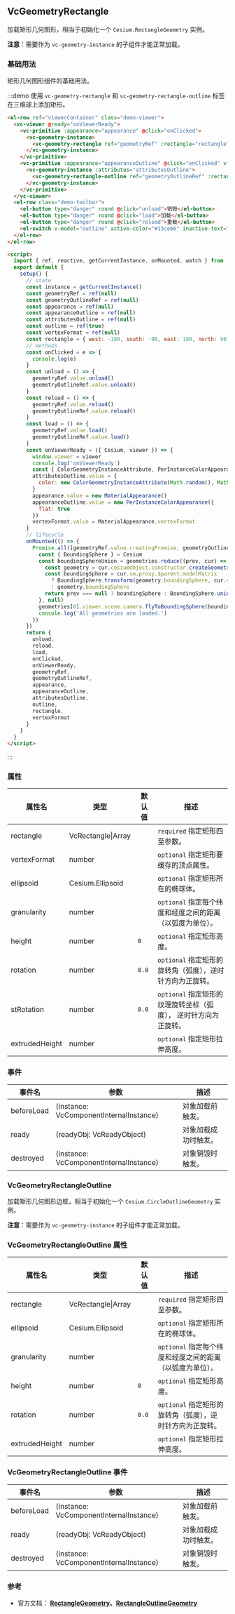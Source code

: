 ## VcGeometryRectangle

加载矩形几何图形，相当于初始化一个 `Cesium.RectangleGeometry` 实例。

**注意**：需要作为 `vc-geometry-instance` 的子组件才能正常加载。

### 基础用法

矩形几何图形组件的基础用法。

:::demo 使用 `vc-geometry-rectangle` 和 `vc-geometry-rectangle-outline` 标签在三维球上添加矩形。

```html
<el-row ref="viewerContainer" class="demo-viewer">
  <vc-viewer @ready="onViewerReady">
    <vc-primitive :appearance="appearance" @click="onClicked">
      <vc-geometry-instance>
        <vc-geometry-rectangle ref="geometryRef" :rectangle="rectangle" :vertexFormat="vertexFormat"></vc-geometry-rectangle>
      </vc-geometry-instance>
    </vc-primitive>
    <vc-primitive :appearance="appearanceOutline" @click="onClicked" v-if="outline">
      <vc-geometry-instance :attributes="attributesOutline">
        <vc-geometry-rectangle-outline ref="geometryOutlineRef" :rectangle="rectangle"></vc-geometry-rectangle-outline>
      </vc-geometry-instance>
    </vc-primitive>
  </vc-viewer>
  <el-row class="demo-toolbar">
    <el-button type="danger" round @click="unload">销毁</el-button>
    <el-button type="danger" round @click="load">加载</el-button>
    <el-button type="danger" round @click="reload">重载</el-button>
    <el-switch v-model="outline" active-color="#13ce66" inactive-text="边框"> </el-switch>
  </el-row>
</el-row>

<script>
  import { ref, reactive, getCurrentInstance, onMounted, watch } from 'vue'
  export default {
    setup() {
      // state
      const instance = getCurrentInstance()
      const geometryRef = ref(null)
      const geometryOutlineRef = ref(null)
      const appearance = ref(null)
      const appearanceOutline = ref(null)
      const attributesOutline = ref(null)
      const outline = ref(true)
      const vertexFormat = ref(null)
      const rectangle = { west: -180, south: -90, east: 180, north: 90 }
      // methods
      const onClicked = e => {
        console.log(e)
      }
      const unload = () => {
        geometryRef.value.unload()
        geometryOutlineRef.value.unload()
      }
      const reload = () => {
        geometryRef.value.reload()
        geometryOutlineRef.value.reload()
      }
      const load = () => {
        geometryRef.value.load()
        geometryOutlineRef.value.load()
      }
      const onViewerReady = ({ Cesium, viewer }) => {
        window.viewer = viewer
        console.log('onViewerReady')
        const { ColorGeometryInstanceAttribute, PerInstanceColorAppearance, Cartesian3, MaterialAppearance } = Cesium
        attributesOutline.value = {
          color: new ColorGeometryInstanceAttribute(Math.random(), Math.random(), Math.random(), 0.8)
        }
        appearance.value = new MaterialAppearance()
        appearanceOutline.value = new PerInstanceColorAppearance({
          flat: true
        })
        vertexFormat.value = MaterialAppearance.vertexFormat
      }
      // lifecycle
      onMounted(() => {
        Promise.all([geometryRef.value.creatingPromise, geometryOutlineRef.value.creatingPromise]).then(geometries => {
          const { BoundingSphere } = Cesium
          const boundingSphereUnion = geometries.reduce((prev, cur) => {
            const geometry = cur.cesiumObject.constructor.createGeometry(cur.cesiumObject)
            const boundingSphere = cur.vm.proxy.$parent.modelMatrix
              ? BoundingSphere.transform(geometry.boundingSphere, cur.vm.proxy.$parent.modelMatrix)
              : geometry.boundingSphere
            return prev === null ? boundingSphere : BoundingSphere.union(prev, boundingSphere)
          }, null)
          geometries[0].viewer.scene.camera.flyToBoundingSphere(boundingSphereUnion)
          console.log('All geometries are loaded.')
        })
      })
      return {
        unload,
        reload,
        load,
        onClicked,
        onViewerReady,
        geometryRef,
        geometryOutlineRef,
        appearance,
        appearanceOutline,
        attributesOutline,
        outline,
        rectangle,
        vertexFormat
      }
    }
  }
</script>
```

:::

### 属性

| 属性名         | 类型          | 默认值 | 描述                                                             |
| -------------- | ------------- | ------ | ---------------------------------------------------------------- |
| rectangle | VcRectangle\|Array |        | `required` 指定矩形四至参数。                                    |
| vertexFormat   | number        |        | `optional` 指定矩形要缓存的顶点属性。                            |
| ellipsoid      | Cesium.Ellipsoid        |        | `optional` 指定矩形所在的椭球体。                                |
| granularity    | number        |        | `optional` 指定每个纬度和经度之间的距离（以弧度为单位）。        |
| height         | number        | `0`    | `optional` 指定矩形高度。                                        |
| rotation       | number        | `0.0`  | `optional` 指定矩形的旋转角（弧度），逆时针方向为正旋转。        |
| stRotation     | number        | `0.0`  | `optional` 指定矩形的纹理旋转坐标（弧度）， 逆时针方向为正旋转。 |
| extrudedHeight | number        |        | `optional` 指定矩形拉伸高度。                                    |

### 事件

| 事件名     | 参数                                    | 描述                 |
| ---------- | --------------------------------------- | -------------------- |
| beforeLoad | (instance: VcComponentInternalInstance) | 对象加载前触发。     |
| ready      | (readyObj: VcReadyObject)               | 对象加载成功时触发。 |
| destroyed  | (instance: VcComponentInternalInstance) | 对象销毁时触发。     |

### VcGeometryRectangleOutline

加载矩形几何图形边框，相当于初始化一个 `Cesium.CircleOutlineGeometry` 实例。

**注意**：需要作为 `vc-geometry-instance` 的子组件才能正常加载。

### VcGeometryRectangleOutline 属性

| 属性名         | 类型          | 默认值 | 描述                                                      |
| -------------- | ------------- | ------ | --------------------------------------------------------- |
| rectangle | VcRectangle\|Array |        | `required` 指定矩形四至参数。                             |
| ellipsoid      | Cesium.Ellipsoid        |        | `optional` 指定矩形所在的椭球体。                         |
| granularity    | number        |        | `optional` 指定每个纬度和经度之间的距离（以弧度为单位）。 |
| height         | number        | `0`    | `optional` 指定矩形高度。                                 |
| rotation       | number        | `0.0`  | `optional` 指定矩形的旋转角（弧度），逆时针方向为正旋转。 |
| extrudedHeight | number        |        | `optional` 指定矩形拉伸高度。                             |

### VcGeometryRectangleOutline 事件

| 事件名     | 参数                                    | 描述                 |
| ---------- | --------------------------------------- | -------------------- |
| beforeLoad | (instance: VcComponentInternalInstance) | 对象加载前触发。     |
| ready      | (readyObj: VcReadyObject)               | 对象加载成功时触发。 |
| destroyed  | (instance: VcComponentInternalInstance) | 对象销毁时触发。     |

### 参考

- 官方文档： **[RectangleGeometry](https://cesium.com/docs/cesiumjs-ref-doc/RectangleGeometry.html)、[RectangleOutlineGeometry](https://cesium.com/docs/cesiumjs-ref-doc/RectangleOutlineGeometry.html)**
